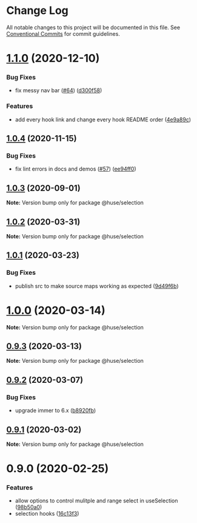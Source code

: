 # Change Log

All notable changes to this project will be documented in this file.
See [Conventional Commits](https://conventionalcommits.org) for commit guidelines.

# [1.1.0](https://github.com/ecomfe/react-hooks/compare/@huse/selection@1.0.4...@huse/selection@1.1.0) (2020-12-10)


### Bug Fixes

* fix messy nav bar ([#64](https://github.com/ecomfe/react-hooks/issues/64)) ([d300f58](https://github.com/ecomfe/react-hooks/commit/d300f5800310f880d79e36b459c502c5b4f5cfe2))


### Features

* add every hook link and change every hook README order ([4e9a89c](https://github.com/ecomfe/react-hooks/commit/4e9a89c6bbe846214d65393f0afef24c291718e6))





## [1.0.4](https://github.com/ecomfe/react-hooks/compare/@huse/selection@1.0.2...@huse/selection@1.0.4) (2020-11-15)


### Bug Fixes

* fix lint errors in docs and demos ([#57](https://github.com/ecomfe/react-hooks/issues/57)) ([ee94ff0](https://github.com/ecomfe/react-hooks/commit/ee94ff02bf09696374ca4250c496a4dec0cbe02a))





## [1.0.3](https://github.com/ecomfe/react-hooks/compare/@huse/selection@1.0.2...@huse/selection@1.0.3) (2020-09-01)

**Note:** Version bump only for package @huse/selection





## [1.0.2](https://github.com/ecomfe/react-hooks/compare/@huse/selection@1.0.1...@huse/selection@1.0.2) (2020-03-31)

**Note:** Version bump only for package @huse/selection





## [1.0.1](https://github.com/ecomfe/react-hooks/compare/@huse/selection@0.9.2...@huse/selection@1.0.1) (2020-03-23)


### Bug Fixes

* publish src to make source maps working as expected ([9d49f6b](https://github.com/ecomfe/react-hooks/commit/9d49f6b294a445c302f05da958c6e427e7eae669))





# [1.0.0](https://github.com/ecomfe/react-hooks/compare/@huse/selection@0.9.2...@huse/selection@1.0.0) (2020-03-14)

**Note:** Version bump only for package @huse/selection





## [0.9.3](https://github.com/ecomfe/react-hooks/compare/@huse/selection@0.9.2...@huse/selection@0.9.3) (2020-03-13)

**Note:** Version bump only for package @huse/selection





## [0.9.2](https://github.com/ecomfe/react-hooks/compare/@huse/selection@0.9.1...@huse/selection@0.9.2) (2020-03-07)


### Bug Fixes

* upgrade immer to 6.x ([b8920fb](https://github.com/ecomfe/react-hooks/commit/b8920fb67a14bd111b543efdcd58b67b8277ba46))





## [0.9.1](https://github.com/ecomfe/react-hooks/compare/@huse/selection@0.9.0...@huse/selection@0.9.1) (2020-03-02)

**Note:** Version bump only for package @huse/selection





# 0.9.0 (2020-02-25)


### Features

* allow options to control mulitple and range select in useSelection ([98b50a0](https://github.com/ecomfe/react-hooks/commit/98b50a046d72ca7bbe24ca00780d74addb2572ca))
* selection hooks ([16c13f3](https://github.com/ecomfe/react-hooks/commit/16c13f36abdff8055e2acd4880ebd8994ffcb64b))
